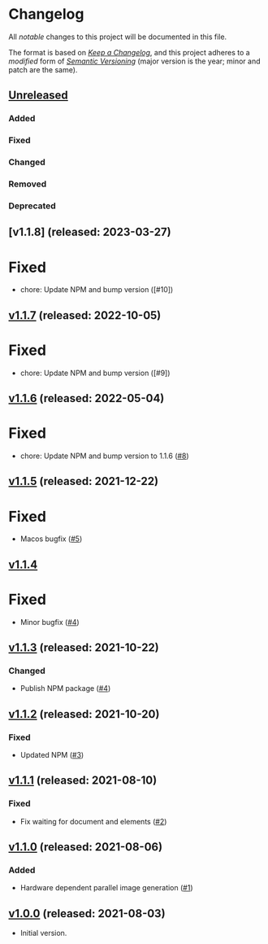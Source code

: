# Changelog

All _notable_ changes to this project will be documented in this file.

The format is based on _[Keep a Changelog][keepachangelog]_,
and this project adheres to a _modified_ form of _[Semantic Versioning][semver]_
(major version is the year; minor and patch are the same).

## [Unreleased]

### Added

### Fixed

### Changed

### Removed

### Deprecated

## [v1.1.8] (released: 2023-03-27)
# Fixed
- chore: Update NPM and bump version ([#10])

## [v1.1.7] (released: 2022-10-05)
# Fixed
- chore: Update NPM and bump version ([#9])

## [v1.1.6] (released: 2022-05-04)
# Fixed
- chore: Update NPM and bump version to 1.1.6 ([#8])

[#8]: https://github.com/openlawlibrary/oll-visual-tester/pull/8

## [v1.1.5] (released: 2021-12-22)
# Fixed
- Macos bugfix ([#5])

[#5]: https://github.com/openlawlibrary/oll-visual-tester/pull/5

## [v1.1.4]
# Fixed
- Minor bugfix ([#4])

[#4]: https://github.com/openlawlibrary/oll-visual-tester/pull/7

## [v1.1.3] (released: 2021-10-22)

### Changed
- Publish NPM package ([#4])


[#3]: https://github.com/openlawlibrary/oll-visual-tester/pull/4


## [v1.1.2] (released: 2021-10-20)

### Fixed
- Updated NPM ([#3])


[#3]: https://github.com/openlawlibrary/oll-visual-tester/pull/3


## [v1.1.1] (released: 2021-08-10)

### Fixed
- Fix waiting for document and elements ([#2])


[#2]: https://github.com/openlawlibrary/oll-visual-tester/pull/2



## [v1.1.0] (released: 2021-08-06)

### Added
- Hardware dependent parallel image generation ([#1])


[#1]: https://github.com/openlawlibrary/oll-visual-tester/pull/1


## [v1.0.0] (released: 2021-08-03)

- Initial version.


[Unreleased]: https://github.com/openlawlibrary/platform/compare/v1.1.7...HEAD
[v1.1.7]: https://github.com/openlawlibrary/oll-visual-tester/compare/v1.1.6...v1.1.7
[v1.1.6]: https://github.com/openlawlibrary/oll-visual-tester/compare/v1.1.5...v1.1.6
[v1.1.5]: https://github.com/openlawlibrary/oll-visual-tester/compare/v1.1.4...v1.1.5
[v1.1.4]: https://github.com/openlawlibrary/oll-visual-tester/compare/v1.1.3...v1.1.4
[v1.1.3]: https://github.com/openlawlibrary/oll-visual-tester/compare/v1.1.2...v1.1.3
[v1.1.2]: https://github.com/openlawlibrary/oll-visual-tester/compare/v1.1.1...v1.1.2
[v1.1.1]: https://github.com/openlawlibrary/oll-visual-tester/compare/v1.1.0...v1.1.1
[v1.1.0]: https://github.com/openlawlibrary/oll-visual-tester/compare/v1.0.0...v1.1.0
[v1.0.0]: https://github.com/openlawlibrary/oll-visual-tester/compare/dc04238...v1.0.0
[keepachangelog]: https://keepachangelog.com/en/1.0.0/
[semver]: https://semver.org/spec/v2.0.0.html
